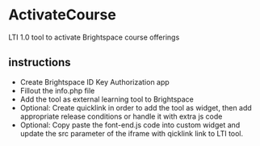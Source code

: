 # ActivateCourse
LTI 1.0 tool to activate Brightspace course offerings

## instructions
* Create Brightspace ID Key Authorization app
* Fillout the info.php file
* Add the tool as external learning tool to Brightspace
* Optional: Create quicklink in order to add the tool as widget, then add appropriate release conditions or handle it with extra js code
* Optional: Copy paste the font-end.js code into custom widget and update the src parameter of the iframe with qicklink link to LTI tool.
